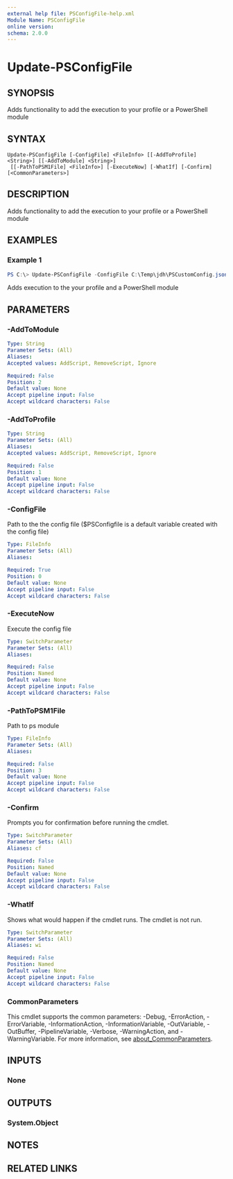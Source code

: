 ```yaml
---
external help file: PSConfigFile-help.xml
Module Name: PSConfigFile
online version:
schema: 2.0.0
---
```


# Update-PSConfigFile

## SYNOPSIS
Adds functionality to add the execution to your profile or a PowerShell module

## SYNTAX

```
Update-PSConfigFile [-ConfigFile] <FileInfo> [[-AddToProfile] <String>] [[-AddToModule] <String>]
 [[-PathToPSM1File] <FileInfo>] [-ExecuteNow] [-WhatIf] [-Confirm] [<CommonParameters>]
```

## DESCRIPTION
Adds functionality to add the execution to your profile or a PowerShell module

## EXAMPLES

### Example 1
```powershell
PS C:\> Update-PSConfigFile -ConfigFile C:\Temp\jdh\PSCustomConfig.json -AddToProfile AddScript -AddToModule AddScript -PathToPSM1File C:\Utils\LabScripts\LabScripts.psm1
```

Adds execution to the your profile and a PowerShell module

## PARAMETERS

### -AddToModule
```yaml
Type: String
Parameter Sets: (All)
Aliases:
Accepted values: AddScript, RemoveScript, Ignore

Required: False
Position: 2
Default value: None
Accept pipeline input: False
Accept wildcard characters: False
```

### -AddToProfile
```yaml
Type: String
Parameter Sets: (All)
Aliases:
Accepted values: AddScript, RemoveScript, Ignore

Required: False
Position: 1
Default value: None
Accept pipeline input: False
Accept wildcard characters: False
```

### -ConfigFile
Path to the the config file ($PSConfigfile is a default variable created with the config file)

```yaml
Type: FileInfo
Parameter Sets: (All)
Aliases:

Required: True
Position: 0
Default value: None
Accept pipeline input: False
Accept wildcard characters: False
```

### -ExecuteNow
Execute the config file 

```yaml
Type: SwitchParameter
Parameter Sets: (All)
Aliases:

Required: False
Position: Named
Default value: None
Accept pipeline input: False
Accept wildcard characters: False
```

### -PathToPSM1File
Path to ps module

```yaml
Type: FileInfo
Parameter Sets: (All)
Aliases:

Required: False
Position: 3
Default value: None
Accept pipeline input: False
Accept wildcard characters: False
```

### -Confirm
Prompts you for confirmation before running the cmdlet.

```yaml
Type: SwitchParameter
Parameter Sets: (All)
Aliases: cf

Required: False
Position: Named
Default value: None
Accept pipeline input: False
Accept wildcard characters: False
```

### -WhatIf
Shows what would happen if the cmdlet runs. The cmdlet is not run.

```yaml
Type: SwitchParameter
Parameter Sets: (All)
Aliases: wi

Required: False
Position: Named
Default value: None
Accept pipeline input: False
Accept wildcard characters: False
```

### CommonParameters
This cmdlet supports the common parameters: -Debug, -ErrorAction, -ErrorVariable, -InformationAction, -InformationVariable, -OutVariable, -OutBuffer, -PipelineVariable, -Verbose, -WarningAction, and -WarningVariable. For more information, see [about_CommonParameters](http://go.microsoft.com/fwlink/?LinkID=113216).

## INPUTS

### None

## OUTPUTS

### System.Object
## NOTES

## RELATED LINKS
